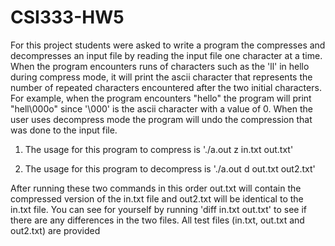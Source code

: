 # CSI333-HW5
For this project students were asked to write a program the compresses and decompresses an input file by reading the input file
one character at a time. When the program encounters runs of characters such as the 'll' in hello during compress mode, it will print the
ascii character that represents the number of repeated characters encountered after the two initial characters. For example, when the
program encounters "hello" the program will print "hell\000o" since '\000' is the ascii character with a value of 0.
When the user uses decompress mode the program will undo the compression that was done to the input file.

1) The usage for this program to compress is './a.out z in.txt out.txt' 

2) The usage for this program to decompress is './a.out d out.txt out2.txt'

After running these two commands in this order out.txt will contain the compressed version of the in.txt file and out2.txt will be
identical to the in.txt file. You can see for yourself by running 'diff in.txt out.txt' to see if there are any differences in the two
files. 
All test files (in.txt, out.txt and out2.txt) are provided
